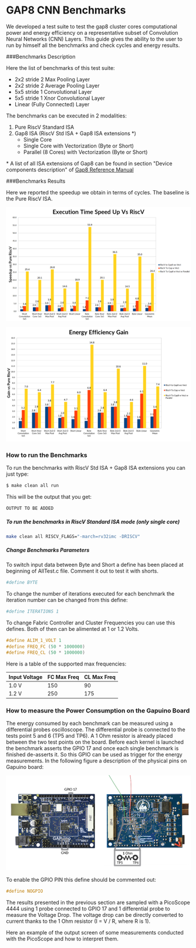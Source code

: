 # GAP8 CNN Benchmarks

We developed a test suite to test the gap8 cluster cores computational power and energy efficiency on a representative subset of Convolution Neural Networks (CNN) Layers. This guide gives the ability to the user to run by himself all the benchmarks and check cycles and energy results.


###Benchmarks Description

Here the list of benchmarks of this test suite:

- 2x2 stride 2 Max Pooling Layer
- 2x2 stride 2 Average Pooling Layer
- 5x5 stride 1 Convolutional Layer
- 5x5 stride 1 Xnor Convolutional Layer
- Linear (Fully Connected) Layer

The benchmarks can be executed in 2 modalities:

1. Pure RiscV Standard ISA
2. Gap8 ISA (RiscV Std ISA + Gap8 ISA extensions \*)
    - Single Core
    - Single Core with Vectorization (Byte or Short)
    - Parallel (8 Cores) with Vectorization (Byte or Short)

\* A list of all ISA extensions of Gap8 can be found in section "Device components description" of [Gap8 Reference Manual](https://greenwaves-technologies.com/sdk-manuals/)

###Benchmarks Results

Here we reported the speedup we obtain in terms of cycles. The baseline is the Pure RiscV ISA.

![](imgs/compute.png "Compute Comparison")


![](imgs/energy.png "Energy Comparison")


### How to run the Benchmarks

To run the benchmarks with RiscV Std ISA + Gap8 ISA extensions you can just type:

~~~sh
$ make clean all run
~~~

This will be the output that you get:

~~~sh
OUTPUT TO BE ADDED
~~~

##### To run the benchmarks in RiscV Standard ISA mode (only single core)

~~~sh
make clean all RISCV_FLAGS="-march=rv32imc -DRISCV"
~~~


##### Change Benchmarks Parameters

To switch input data between Byte and Short a define has been placed at beginning of AllTest.c file. Comment it out to test it with shorts.

~~~sh
#define BYTE
~~~

To change the number of iterations executed for each benchmark the iteration number can be changed from this define:

~~~sh
#define ITERATIONS 1
~~~

To change Fabric Controller and Cluster Frequencies you can use this defines. Both of then can be alimented at 1 or 1.2 Volts.

~~~c
#define ALIM_1_VOLT 1
#define FREQ_FC (50 * 1000000)
#define FREQ_CL (50 * 1000000)
~~~

Here is a table of the supported max frequencies:

| Input Voltage |  FC Max Freq    | CL Max Freq   |
|    ---        |---              |    ---        |
| 1.0 V         |  150            |      90       |
| 1.2 V         |  250            |     175       |


### How to measure the Power Consumption on the Gapuino Board

The energy consumed by each benchmark can be measured using a differential probes oscilloscope. The differential probe is connected to the tests point 5 and 6 (TP5 and TP6). A 1 Ohm resistor is already placed between the two test points on the board. Before each kernel is launched the benchmark asserts the GPIO 17 and once each single benchmark is finished de-asserts it. So this GPIO can be used as trigger for the energy measurements. In the following figure a description of the physical pins on Gapuino board:

![](imgs/bechmarkSetup.png "Gapuino Energy Measurements")

To enable the GPIO PIN this define should be commented out:

~~~c
#define NOGPIO
~~~

The results presented in the previous section are sampled with a PicoScope 4444 using 1 probe connected to GPIO 17 and 1 differential probe to measure the Voltage Drop. The voltage drop can be directly converted to current thanks to the 1 Ohm resistor (I = V / R, where R is 1).

Here an example of the output screen of some measurements conducted with the PicoScope and how to interpret them.
